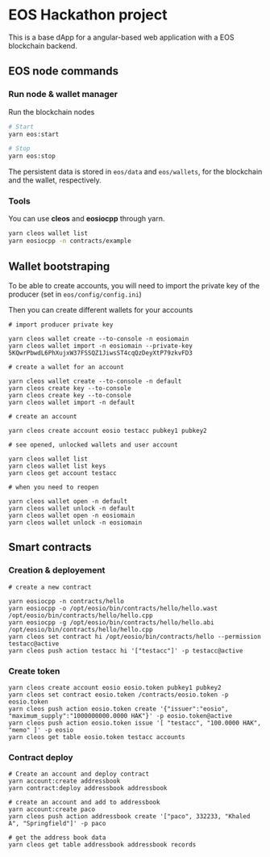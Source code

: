 # EOS Hackathon project

This is a base dApp for a angular-based web application with a EOS blockchain backend.

## EOS node commands

### Run node & wallet manager

Run the blockchain nodes

```sh
# Start
yarn eos:start

# Stop
yarn eos:stop
```

The persistent data is stored in `eos/data` and `eos/wallets`, for the blockchain and the wallet, respectively.

### Tools

You can use **cleos** and **eosiocpp** through yarn.
 
```sh
yarn cleos wallet list
yarn eosiocpp -n contracts/example
```


## Wallet bootstraping

To be able to create accounts, you will need to import the private key of the producer (set in `eos/config/config.ini`)

Then you can create different wallets for your accounts


```
# import producer private key

yarn cleos wallet create --to-console -n eosiomain
yarn cleos wallet import -n eosiomain --private-key 5KQwrPbwdL6PhXujxW37FSSQZ1JiwsST4cqQzDeyXtP79zkvFD3

# create a wallet for an account

yarn cleos wallet create --to-console -n default
yarn cleos create key --to-console
yarn cleos create key --to-console
yarn cleos wallet import -n default

# create an account

yarn cleos create account eosio testacc pubkey1 pubkey2

# see opened, unlocked wallets and user account

yarn cleos wallet list
yarn cleos wallet list keys
yarn cleos get account testacc

# when you need to reopen

yarn cleos wallet open -n default
yarn cleos wallet unlock -n default
yarn cleos wallet open -n eosiomain
yarn cleos wallet unlock -n eosiomain
```

## Smart contracts


### Creation & deployement
```
# create a new contract

yarn eosiocpp -n contracts/hello
yarn eosiocpp -o /opt/eosio/bin/contracts/hello/hello.wast  /opt/eosio/bin/contracts/hello/hello.cpp
yarn eosiocpp -g /opt/eosio/bin/contracts/hello/hello.abi  /opt/eosio/bin/contracts/hello/hello.cpp
yarn cleos set contract hi /opt/eosio/bin/contracts/hello --permission testacc@active     
yarn cleos push action testacc hi '["testacc"]' -p testacc@active
```

### Create token

```
yarn cleos create account eosio eosio.token pubkey1 pubkey2
yarn cleos set contract eosio.token /contracts/eosio.token -p eosio.token                   
yarn cleos push action eosio.token create '{"issuer":"eosio", "maximum_supply":"1000000000.0000 HAK"}' -p eosio.token@active
yarn cleos push action eosio.token issue '[ "testacc", "100.0000 HAK", "memo" ]' -p eosio
yarn cleos get table eosio.token testacc accounts
```


### Contract deploy

```
# Create an account and deploy contract
yarn account:create addressbook              
yarn contract:deploy addressbook addressbook 
        
# create an account and add to addressbook          
yarn account:create paco
yarn cleos push action addressbook create '["paco", 332233, "Khaled A", "Springfield"]' -p paco

# get the address book data
yarn cleos get table addressbook addressbook records    
```
